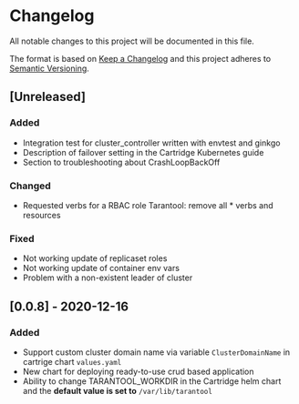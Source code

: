# Changelog

All notable changes to this project will be documented in this file.

The format is based on [Keep a Changelog](http://keepachangelog.com/en/1.0.0/)
and this project adheres to [Semantic Versioning](http://semver.org/spec/v2.0.0.html).

## [Unreleased]

### Added
- Integration test for cluster_controller written with envtest and ginkgo
- Description of failover setting in the Cartridge Kubernetes guide
- Section to troubleshooting about CrashLoopBackOff

### Changed
- Requested verbs for a RBAC role Tarantool: remove all * verbs and resources

### Fixed
- Not working update of replicaset roles
- Not working update of container env vars
- Problem with a non-existent leader of cluster

## [0.0.8] - 2020-12-16

### Added
- Support custom cluster domain name via variable `ClusterDomainName` in cartrige chart `values.yaml`
- New chart for deploying ready-to-use crud based application
- Ability to change TARANTOOL_WORKDIR in the Cartridge helm chart and the **default value is set to** `/var/lib/tarantool`